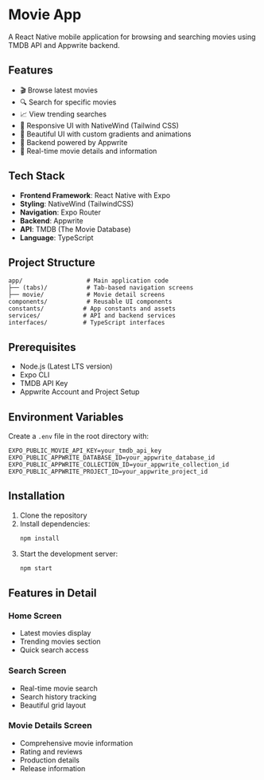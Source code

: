 # Movie App

A React Native mobile application for browsing and searching movies using TMDB API and Appwrite backend.

## Features

- 🎬 Browse latest movies
- 🔍 Search for specific movies
- 📈 View trending searches
- 📱 Responsive UI with NativeWind (Tailwind CSS)
- 🎨 Beautiful UI with custom gradients and animations
- 🔐 Backend powered by Appwrite
- 🎯 Real-time movie details and information

## Tech Stack

- **Frontend Framework**: React Native with Expo
- **Styling**: NativeWind (TailwindCSS)
- **Navigation**: Expo Router
- **Backend**: Appwrite
- **API**: TMDB (The Movie Database)
- **Language**: TypeScript

## Project Structure

```
app/                  # Main application code
├── (tabs)/           # Tab-based navigation screens
├── movie/            # Movie detail screens
components/           # Reusable UI components
constants/           # App constants and assets
services/            # API and backend services
interfaces/          # TypeScript interfaces
```

## Prerequisites

- Node.js (Latest LTS version)
- Expo CLI
- TMDB API Key
- Appwrite Account and Project Setup

## Environment Variables

Create a `.env` file in the root directory with:

```env
EXPO_PUBLIC_MOVIE_API_KEY=your_tmdb_api_key
EXPO_PUBLIC_APPWRITE_DATABASE_ID=your_appwrite_database_id
EXPO_PUBLIC_APPWRITE_COLLECTION_ID=your_appwrite_collection_id
EXPO_PUBLIC_APPWRITE_PROJECT_ID=your_appwrite_project_id
```

## Installation

1. Clone the repository
2. Install dependencies:
   ```bash
   npm install
   ```
3. Start the development server:
   ```bash
   npm start
   ```


## Features in Detail

### Home Screen
- Latest movies display
- Trending movies section
- Quick search access

### Search Screen
- Real-time movie search
- Search history tracking
- Beautiful grid layout

### Movie Details Screen
- Comprehensive movie information
- Rating and reviews
- Production details
- Release information

